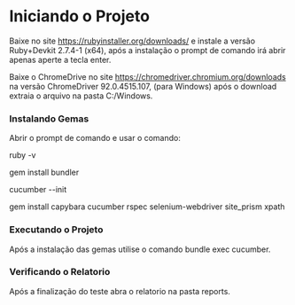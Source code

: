 # Iniciando o Projeto 
 
Baixe no site https://rubyinstaller.org/downloads/ e instale a versão Ruby+Devkit 2.7.4-1 (x64), após a instalação o prompt de comando irá abrir apenas aperte a tecla enter.
 
Baixe o ChromeDrive no site https://chromedriver.chromium.org/downloads na versão ChromeDriver 92.0.4515.107, (para Windows) após o download extraia o arquivo na pasta C:/Windows.
 
### Instalando Gemas

Abrir o prompt de comando e usar o comando:

ruby -v

gem install bundler

cucumber --init

gem install capybara cucumber rspec selenium-webdriver site_prism xpath
 
### Executando o Projeto

Após a instalação das gemas utilise o comando bundle exec cucumber.

### Verificando o Relatorio

Após a finalização do teste abra o relatorio na pasta reports.
